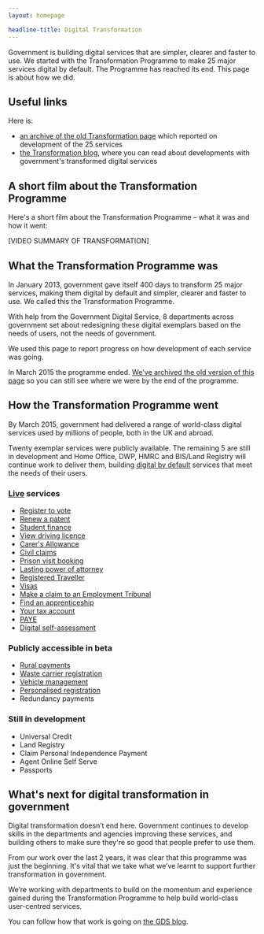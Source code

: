 ```yaml
---
layout: homepage

headline-title: Digital Transformation
---
```


Government is building digital services that are simpler, clearer and faster to use. We started with the Transformation Programme to make 25 major services digital by default. The Programme has reached its end. This page is about how we did.

## Useful links

Here is:

* [an archive of the old Transformation page](/transformation/exemplars/) which reported on development of the 25 services
* [the Transformation blog](https://digitaltransformation.blog.gov.uk/), where you can read about developments with government's transformed digital services

## A short film about the Transformation Programme

Here's a short film about the Transformation Programme – what it was and how it went:

[VIDEO SUMMARY OF TRANSFORMATION]

## What the Transformation Programme was

In January 2013, government gave itself 400 days to transform 25 major services, making them digital by default and simpler, clearer and faster to use. We called this the Transformation Programme.

With help from the Government Digital Service, 8 departments across government set about redesigning these digital exemplars based on the needs of users, not the needs of government.

We used this page to report progress on how development of each service was going.

In March 2015 the programme ended. [We've archived the old version of this page](/transformation/exemplars/) so you can still see where we were by the end of the programme.

## How the Transformation Programme went

By March 2015, government had delivered a range of world-class digital services used by millions of people, both in the UK and abroad.

Twenty exemplar services were publicly available. The remaining 5 are still in development and Home Office, DWP, HMRC and BIS/Land Registry will continue work to deliver them, building [digital by default](https://www.gov.uk/service-manual/digital-by-default) services that meet the needs of their users.

### [Live](https://www.gov.uk/service-manual/phases/live) services
- [Register to vote](https://www.gov.uk/register-to-vote)
- [Renew a patent](https://www.gov.uk/renew-patent)
- [Student finance](https://www.gov.uk/apply-online-for-student-finance)
- [View driving licence](https://www.gov.uk/view-driving-licence)
- [Carer's Allowance](https://www.gov.uk/carers-allowance/how-to-claim)
- [Civil claims](https://www.gov.uk/accelerated-possession-eviction)
- [Prison visit booking](https://www.gov.uk/prison-visits)
- [Lasting power of attorney](https://www.gov.uk/power-of-attorney/make-lasting-power)
- [Registered Traveller](https://www.gov.uk/registered-traveller)
- [Visas](https://visas-immigration.service.gov.uk/applying-in-china)
- [Make a claim to an Employment Tribunal](https://www.gov.uk/employment-tribunals/make-a-claim)
- [Find an apprenticeship](https://www.gov.uk/apply-apprenticeship)
- [Your tax account](https://www.tax.service.gov.uk/account/sign-in?continue=%2Faccount)
- [PAYE](https://www.gov.uk/update-company-car-details)
- [Digital self-assessment](https://www.gov.uk/log-in-file-self-assessment-tax-return)

### Publicly accessible in beta
- [Rural payments](https://www.gov.uk/claim-rural-payments)
- [Waste carrier registration](https://www.gov.uk/waste-carrier-or-broker-registration)
- [Vehicle management](https://www.gov.uk/motor-traders-sale-vehicle)
- [Personalised registration](https://www.gov.uk/buy-a-personalised-registration-number)
- Redundancy payments

### Still in development
- Universal Credit
- Land Registry
- Claim Personal Independence Payment
- Agent Online Self Serve
- Passports

## What's next for digital transformation in government
Digital transformation doesn’t end here. Government continues to develop skills in the departments and agencies improving these services, and building others to make sure they're so good that people prefer to use them.

From our work over the last 2 years, it was clear that this programme was just the beginning. It's vital that we take what we’ve learnt to support further transformation in government.

We’re working with departments to build on the momentum and experience gained during the Transformation Programme to help build world-class user-centred services.

You can follow how that work is going on [the GDS blog](https://gds.blog.gov.uk).
